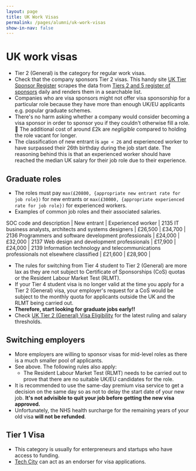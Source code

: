 ```yaml
---
layout: page
title: UK Work Visas
permalink: /pages/alumni/uk-work-visas
show-in-nav: false
---
```


# UK work visas
* Tier 2 (General) is the category for regular work visas.
* Check that the company sponsors Tier 2 visas. This handy site [UK Tier Sponsor Register](http://uktiersponsors.co.uk) scrapes the data from [Tiers 2 and 5 register of sponsors](https://www.gov.uk/government/publications/register-of-licensed-sponsors-workers) daily and renders them in a searchable list.
* Companies who are visa sponsors might not offer visa sponsorship for a particular role because they have more than enough UK/EU applicants e.g. popular graduate schemes.
* There's no harm asking whether a company would consider becoming a visa sponsor in order to sponsor you if they couldn't otherwise fill a role. 🤔 The additional cost of around £2k are *negligible* compared to holding the role vacant for longer.
* The classification of new entrant is `age < 26` and experienced worker to have surpassed their 26th birthday during the job start date. The reasoning behind this is that an experienced worker should have reached the median UK salary for their job role due to their experience.

## Graduate roles
* The roles must pay `max(£20800, {appropriate new entrant rate for job role})` for new entrants or `max(£30000, {appropriate experienced rate for job role})` for experienced workers.
* Examples of common job roles and their associated salaries.

SOC code and description | New entrant | Experienced worker |
2135 IT business analysts, architects and systems designers | £26,500 | £34,700 |
2136 Programmers and software development professionals | £24,000 | £32,000 |
2137 Web design and development professionals | £17,900 | £24,000 |
2139 Information technology and telecommunications professionals not elsewhere classified | £21,600 | £28,900 |

* The rules for switching from Tier 4 student to Tier 2 (General) are more lax as they are not subject to Certificate of Sponsorships (CoS) quotas or the Resident Labour Market Test (RLMT).
* If your Tier 4 student visa is no longer valid at the time you apply for a Tier 2 (General) visa, your employer's request for a CoS would be subject to the monthly quota for applicants outside the UK and the RLMT being carried out.
* **Therefore, start looking for graduate jobs early!!**
* Check [UK Tier 2 (General) Visa Eligibility](https://www.gov.uk/tier-2-general/eligibility) for the latest ruling and salary thresholds.

## Switching employers
* More employers are willing to sponsor visas for mid-level roles as there is a much smaller pool of applicants.
* See above. The following rules also apply:
    - The Resident Labour Market Test (RLMT) needs to be carried out to prove that there are no suitable UK/EU candidates for the role.
* It is recommended to use the same-day premium visa service to get a decision on the same day so as not to delay the start date of your new job. **It's not advisible to quit your job before getting the new visa approved.**
* Unfortunately, the NHS health surcharge for the remaining years of your old visa **will not be refunded**.

## Tier 1 Visa
* This category is usually for enterpreneurs and startups who have access to funding.
* [Tech City](http://www.techcityuk.com/tech-nation-visa/) can act as an endorser for visa applications.

